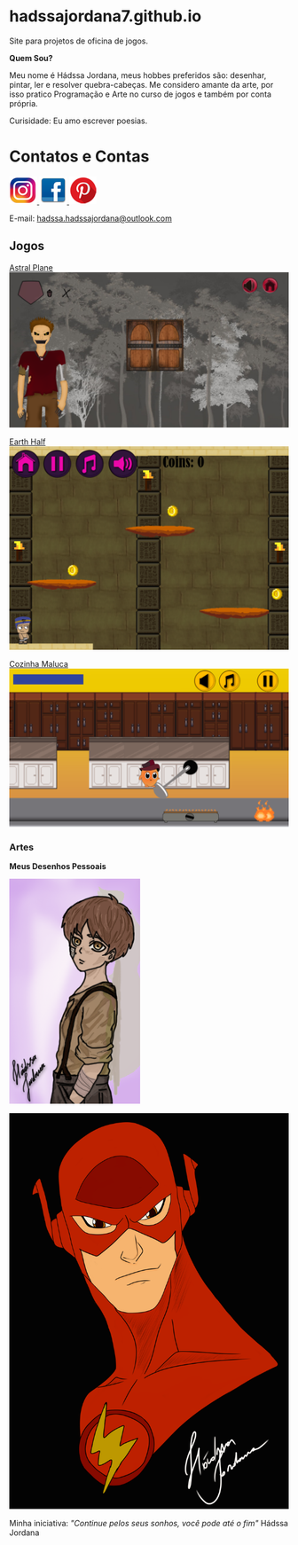# hadssajordana7.github.io
Site para projetos de oficina de jogos.

**Quem Sou?**

  Meu nome é Hádssa Jordana, meus hobbes preferidos são:
desenhar, pintar, ler e resolver quebra-cabeças.
Me considero amante da arte, por isso pratico 
Programação e Arte no curso de jogos e também por conta
própria.

Curisidade: Eu amo escrever poesias. 

# Contatos e Contas

<a href="https://www.instagram.com/hadssa.cavalcanti/" target= "_blank"> ![Instagram](insta.png) </a> 
<a href="https://www.facebook.com/hadssa.jordana.3" target= "_blank"> ![Facebook](facebook.png) </a> 
<a href="https://br.pinterest.com/hdssajordana/art/" target= "_blank"> ![Pinterest](pinterest.png) </a> 

E-mail: hadssa.hadssajordana@outlook.com

## Jogos

<a href="https://raixasantos.github.io/AstralPlane/" target= "_blank">Astral Plane </a>
![Imagem1](astralplane.png)

<a href="https://hadssajordana7.github.io/earthhalf" target= "_blank">Earth Half </a>
![Imagem1](earthhalf.png)

<a href="https://hadssajordana7.github.io/cozinhamaluca/" target= "_blank">Cozinha Maluca </a>
![Imagem1](cozinhamaluca.png)

### Artes

**Meus Desenhos Pessoais** 

![Imagem1](Eren.png)

![Flash](flash.png)


Minha iniciativa: _"Continue pelos seus sonhos, você pode até o fim"_ 
                                                      Hádssa Jordana

